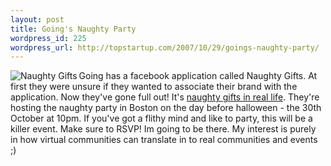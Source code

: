 ```yaml
--- 
layout: post
title: Going's Naughty Party
wordpress_id: 225
wordpress_url: http://topstartup.com/2007/10/29/goings-naughty-party/
---
```

<img src="http://img103.imageshack.us/img103/6839/naughtygiftsaq0.jpg" alt="Naughty Gifts" align="left"/>Going has a facebook application called Naughty Gifts. At first they were unsure if they wanted to associate their brand with the application. Now they've gone full out! It's <a href="http://boston.going.com/bostongetnaughty">naughty gifts in real life</a>. They're hosting the naughty party in Boston on the day before halloween - the 30th October at 10pm. If you've got a flithy mind and like to party, this will be a killer event. Make sure to RSVP! Im going to be there. My interest is purely in how virtual communities can translate in to real communities and events ;)
